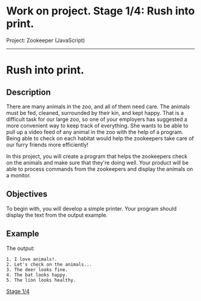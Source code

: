 # Work on project. Stage 1/4: Rush into print.
Project: Zookeeper (JavaScript)
<hr />

# Rush into print.

## Description
There are many animals in the zoo, and all of them need care. The animals must be fed, cleaned, surrounded by their kin, and kept happy. That is a difficult task for our large zoo, so one of your employers has suggested a more convenient way to keep track of everything. She wants to be able to pull up a video feed of any animal in the zoo with the help of a program. Being able to check on each habitat would help the zookeepers take care of our furry friends more efficiently!

In this project, you will create a program that helps the zookeepers check on the animals and make sure that they're doing well. Your product will be able to process commands from the zookeepers and display the animals on a monitor.

## Objectives
To begin with, you will develop a simple printer. Your program should display the text from the output example.

## Example

The output:
```
1. I love animals!.
2. Let's check on the animals...
3. The deer looks fine.
4. The bat looks happy.
5. The lion looks healthy.
```

[Stage 1/4](https://hyperskill.org/projects/225/stages/1128/implement)